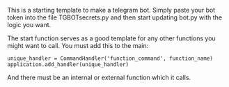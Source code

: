 This is a starting template to make a telegram bot. Simply paste your bot token into the file TGBOTsecrets.py and then start updating bot.py with the logic you want.

The start function serves as a good template for any other functions you might want to call. You must add this to the main:

    unique_handler = CommandHandler('function_command', function_name)
    application.add_handler(unique_handler)

And there must be an internal or external function which it calls.